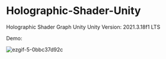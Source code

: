 # Holographic-Shader-Unity
Holographic Shader Graph Unity
Unity Version: 2021.3.18f1 LTS

Demo:


![ezgif-5-0bbc37d92c](https://user-images.githubusercontent.com/35685865/221581602-614a9572-61d7-4fc8-b74e-23050964dc3c.gif)
